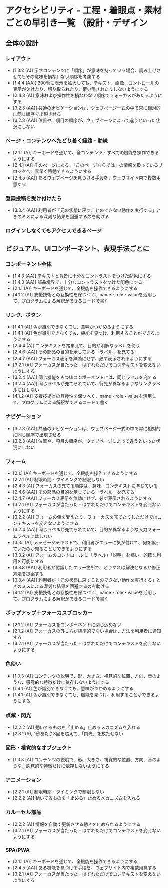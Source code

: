 # アクセシビリティ - 工程・着眼点・素材ごとの早引き一覧 （設計・デザイン


## 全体の設計

### レイアウト

* [1.3.2 (A)] 示すコンテンツに「順序」が意味を持っている場合、読み上げさせてもその意味を損なわない順序を考慮する
* [1.4.4 (AA)] 200％に表示を拡大しても、テキスト、画像、コントロールの表示が欠けたり、切り取られたり、覆い隠されたりしないようにする
* [2.4.3 (A)] 意味および操作性を損なわない順序でフォーカスがあたるようにする
* [3.2.3 (AA)] 共通のナビゲーションは、ウェブページ一式の中で常に相対的に同じ順序で出現させる
* [3.2.3 (AA)] 位置や、項目の順序が、ウェブページによって違うといった状況にしない

### ページ・コンテンツへたどり着く経路・動線

* [2.1.1 (A)] キーボードを通じて、全コンテンツ・すべての機能を操作できるようにする
* [2.4.1 (A)] そのページにある、「このページならでは」の情報を扱っているブロックへ、素早く移動できるようにする
* [2.4.5 (AA)] あるウェブページを見つける手段を、ウェブサイト内で複数用意する

### 登録投稿を受け付けたら

* [3.3.4 (AA)] 利用者が「元の状態に戻すことのできない動作を実行する」ときのミスによる深刻な結果を回避するのを助ける

### ログインしなくてもアクセスできるページ


## ビジュアル、UIコンポーネント、表現手法ごとに

### コンポーネント全体

* [1.4.3 (AA)] テキストと背景に十分なコントラストをつけた配色にする
* [1.4.3 (AA)] 部品境界で、十分なコントラストをつけた配色にする
* [2.1.1 (A)] キーボードを通じて、全機能を操作できるようにする
* [4.1.2 (A)] 支援技術との互換性を保つべく、name・role・valueを活用して、プログラムによる解釈ができるコードで書く

### リンク、ボタン

* [1.4.1 (A)] 色が識別できなくても、意味がつかめるようにする
* [1.4.1 (A)] 色が識別できなくても、機能を見つけ、利用することができるようにする
* [2.4.4 (A)] コンテキストを踏まえて、目的が明解なラベルを使う
* [2.4.6 (AA)] その部品の目的を示している「ラベル」を充てる
* [2.4.7 (AA)] フォーカス表示を無効にせず、必ず表示されるようにする
* [3.2.1 (A)] フォーカスが当たった・はずれただけでコンテキストを変えないようにする
* [3.2.4 (AA)] 同じ機能をもつUIコンポーネントには、同じラベルを充てる
* [3.2.4 (AA)] 同じラベルが充てられていて、行先が異なるようなリンクラベルにはしない
* [4.1.2 (A)] 支援技術との互換性を保つべく、name・role・valueを活用して、プログラムによる解釈ができるコードで書く

### ナビゲーション

* [3.2.3 (AA)] 共通のナビゲーションは、ウェブページ一式の中で常に相対的に同じ順序で出現させる
* [3.2.3 (AA)] 位置や、項目の順序が、ウェブページによって違うといった状況にしない

### フォーム

* [2.1.1 (A)] キーボードを通じて、全機能を操作できるようにする
* [2.2.1 (A)] 制限時間・タイミングで制限しない
* [2.4.3 (A)] フォーカスの充てる順序は、意味・コンテキストに準じている
* [2.4.6 (AA)] その部品の目的を示している「ラベル」を充てる
* [2.4.7 (AA)] フォーカス表示を無効にせず、必ず表示されるようにする
* [3.2.1 (A)] フォーカスが当たった・はずれただけでコンテキストを変えないようにする
* [3.2.2 (A)] フォームの値を変えたり、フォーカスを充てたりしただけではコンテキストを変えないようにする
* [3.2.4 (AA)] 同じラベルが充てられていて、目的が異なるような入力フォームラベルにはしない
* [3.3.1 (A)] メッセージテキストで、利用者がエラーに気が付けて、何を誤っていたのか知ることができるようにする
* [3.3.2 (A)] フォームのコントロール に「ラベル」「説明」を補い、的確な利用を可能にする
* [3.3.3 (AA)] 利用者が認識したエラー箇所で、どうすれば解決となるか修正方法を提案する
* [3.3.4 (AA)] 利用者が「元の状態に戻すことのできない動作を実行する」ときのミスによる深刻な結果を回避するのを助ける
* [4.1.2 (A)] 支援技術との互換性を保つべく、name・role・valueを活用して、プログラムによる解釈ができるコードで書く

### ポップアップ＋フォーカスブロッカー

* [2.1.2 (A)] フォーカスをコンポーネントに閉じ込めない
* [2.1.2 (A)] フォーカスの外し方が標準的でない場合は、方法を利用者に通知する
* [3.2.1 (A)] フォーカスが当たった・はずれただけでコンテキストを変えないようにする

### 色使い

* [1.3.3 (A)] コンテンツの説明で、形、大きさ、視覚的な位置、方向、音のような、感覚的な特徴だけに依存しないようにする
* [1.4.1 (A)] 色が識別できなくても、意味がつかめるようにする
* [1.4.1 (A)] 色が識別できなくても、機能を見つけ、利用することができるようにする

### 点滅・閃光

* [2.2.2 (A)] 動いてるものを「止める」止めるメカニズムを入れる
* [2.3.1 (A)] 1秒あたり3回を超えて、「閃光」を放たせない

### 図形・視覚的なオブジェクト

* [1.3.3 (A)] コンテンツの説明で、形、大きさ、視覚的な位置、方向、音のような、感覚的な特徴だけに依存しないようにする

### アニメーション

* [2.2.1 (A)] 制限時間・タイミングで制限しない
* [2.2.2 (A)] 動いてるものを「止める」止めるメカニズムを入れる

### カルーセル部品

* [2.2.2 (A)] 情報を自動で更新させる動きを止められるようにする
* [3.2.1 (A)] フォーカスが当たった・はずれただけでコンテキストを変えないようにする

### SPA/PWA

* [2.1.1 (A)] キーボードを通じて、全機能を操作できるようにする
* [2.4.5 (AA)] ある機能を見つける手段を、ウェブサイト内で複数用意する
* [3.2.1 (A)] フォーカスが当たった・はずれただけでコンテキストを変えないようにする

